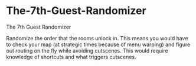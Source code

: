 # The-7th-Guest-Randomizer
The 7th Guest Randomizer

Randomize the order that the rooms unlock in. This means you would have to check your map (at strategic times because of menu warping) and figure out routing on the fly while avoiding cutscenes. This would require knowledge of shortcuts and what triggers cutscenes.
